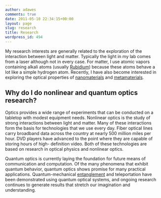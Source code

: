 ```yaml
---
author: adawes
comments: true
date: 2011-05-10 22:34:15+00:00
layout: page
slug: research
title: Research
wordpress_id: 494
---
```


My research interests are generally related to the exploration of the interaction between light and matter. Typically the light in my lab comes from a laser although not in every case. For matter, I use atomic vapors containing alkali atoms (usually [Rubidium](http://en.wikipedia.org/wiki/Rubidium)) because these atoms behave a lot like a simple hydrogen atom. Recently, I have also become interested in exploring the optical properties of [nanomaterials](http://en.wikipedia.org/wiki/Nanomaterials) and [metamaterials](http://en.wikipedia.org/wiki/Metamaterial).


## Why do I do nonlinear and quantum optics research?


Optics provides a wide range of experiments that can be conducted on a tabletop with modest equipment needs. Nonlinear optics is the study of strong interactions between light and matter. Many of these interactions form the basis for technologies that we use every day. Fiber optical lines carry broadband data across the country at nearly 500 million miles per hour. DVD players have advanced to the point where they are capable of storing hours of high- definition video. Both of these technologies are based on research in optical physics and nonlinear optics.

Quantum optics is currently laying the foundation for future means of communication and computation. Of the many phenomena that exhibit quantum behavior, quantum optics shows promise for many practical applications. Quantum-mechanical [entanglement](http://en.wikipedia.org/wiki/Quantum_entanglement) and teleportation have been demonstrated using quantum optical systems, and ongoing research continues to generate results that stretch our imagination and understanding.
